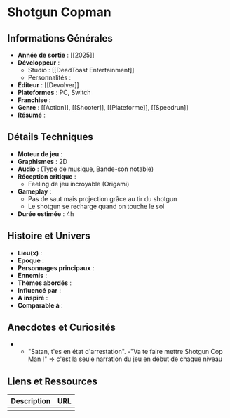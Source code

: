 
# Shotgun Copman

## Informations Générales

- **Année de sortie** : [[2025]]
- **Développeur** : 
	- Studio : [[DeadToast Entertainment]]
	- Personnalités : 
- **Éditeur** : [[Devolver]]
- **Plateformes** : PC, Switch
- **Franchise** : 
- **Genre** : [[Action]], [[Shooter]], [[Plateforme]], [[Speedrun]]
- **Résumé** : 

## Détails Techniques
- **Moteur de jeu** : 
- **Graphismes** : 2D
- **Audio** : (Type de musique, Bande-son notable)
- **Réception critique** : 
	- Feeling de jeu incroyable (Origami)
- **Gameplay** : 
	- Pas de saut mais projection grâce au tir du shotgun
	- Le shotgun se recharge quand on touche le sol
- **Durée estimée** : 4h

## Histoire et Univers
- **Lieu(x)** : 
- **Epoque** : 
- **Personnages principaux** : 
- **Ennemis** :
- **Thèmes abordés** : 
- **Influencé par** :
- **A inspiré** : 
- **Comparable à** :
## Anecdotes et Curiosités
- - "Satan, t'es en état d'arrestation". -"Va te faire mettre Shotgun Cop Man !" => c'est la seule narration du jeu en début de  chaque niveau
## Liens et Ressources

| Description | URL |
| ----------- | --- |
|             |     |
